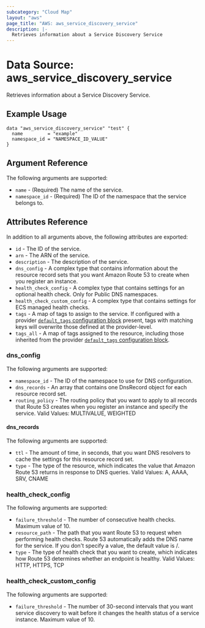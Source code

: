 ```yaml
---
subcategory: "Cloud Map"
layout: "aws"
page_title: "AWS: aws_service_discovery_service"
description: |-
  Retrieves information about a Service Discovery Service
---
```


# Data Source: aws_service_discovery_service

Retrieves information about a Service Discovery Service.

## Example Usage

```hcl
data "aws_service_discovery_service" "test" {
  name         = "example"
  namespace_id = "NAMESPACE_ID_VALUE"
}
```

## Argument Reference

The following arguments are supported:

* `name` - (Required) The name of the service.
* `namespace_id` - (Required) The ID of the namespace that the service belongs to.

## Attributes Reference

In addition to all arguments above, the following attributes are exported:

* `id` - The ID of the service.
* `arn` - The ARN of the service.
* `description` - The description of the service.
* `dns_config` - A complex type that contains information about the resource record sets that you want Amazon Route 53 to create when you register an instance.
* `health_check_config` - A complex type that contains settings for an optional health check. Only for Public DNS namespaces.
* `health_check_custom_config` -  A complex type that contains settings for ECS managed health checks.
* `tags` - A map of tags to assign to the service. If configured with a provider [`default_tags` configuration block](https://registry.terraform.io/providers/hashicorp/aws/latest/docs#default_tags-configuration-block) present, tags with matching keys will overwrite those defined at the provider-level.
* `tags_all` - A map of tags assigned to the resource, including those inherited from the provider [`default_tags` configuration block](https://registry.terraform.io/providers/hashicorp/aws/latest/docs#default_tags-configuration-block).

### dns_config

The following arguments are supported:

* `namespace_id` - The ID of the namespace to use for DNS configuration.
* `dns_records` - An array that contains one DnsRecord object for each resource record set.
* `routing_policy` - The routing policy that you want to apply to all records that Route 53 creates when you register an instance and specify the service. Valid Values: MULTIVALUE, WEIGHTED

#### dns_records

The following arguments are supported:

* `ttl` - The amount of time, in seconds, that you want DNS resolvers to cache the settings for this resource record set.
* `type` - The type of the resource, which indicates the value that Amazon Route 53 returns in response to DNS queries. Valid Values: A, AAAA, SRV, CNAME

### health_check_config

The following arguments are supported:

* `failure_threshold` - The number of consecutive health checks. Maximum value of 10.
* `resource_path` - The path that you want Route 53 to request when performing health checks. Route 53 automatically adds the DNS name for the service. If you don't specify a value, the default value is /.
* `type` -  The type of health check that you want to create, which indicates how Route 53 determines whether an endpoint is healthy. Valid Values: HTTP, HTTPS, TCP

### health_check_custom_config

The following arguments are supported:

* `failure_threshold` -  The number of 30-second intervals that you want service discovery to wait before it changes the health status of a service instance.  Maximum value of 10.
